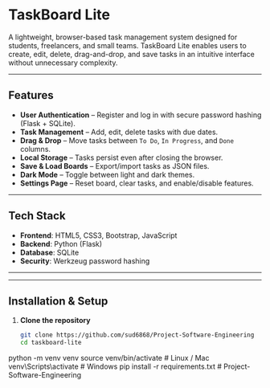 # TaskBoard Lite

A lightweight, browser-based task management system designed for students, freelancers, and small teams. TaskBoard Lite enables users to create, edit, delete, drag-and-drop, and save tasks in an intuitive interface without unnecessary complexity.  

---

## Features
- **User Authentication** – Register and log in with secure password hashing (Flask + SQLite).
- **Task Management** – Add, edit, delete tasks with due dates.
- **Drag & Drop** – Move tasks between `To Do`, `In Progress`, and `Done` columns.
- **Local Storage** – Tasks persist even after closing the browser.
- **Save & Load Boards** – Export/import tasks as JSON files.
- **Dark Mode** – Toggle between light and dark themes.
- **Settings Page** – Reset board, clear tasks, and enable/disable features.

---

## Tech Stack
- **Frontend**: HTML5, CSS3, Bootstrap, JavaScript  
- **Backend**: Python (Flask)  
- **Database**: SQLite  
- **Security**: Werkzeug password hashing  

---

---

## Installation & Setup

1. **Clone the repository**
   ```bash
   git clone https://github.com/sud6868/Project-Software-Engineering
   cd taskboard-lite


python -m venv venv
source venv/bin/activate   # Linux / Mac
venv\Scripts\activate      # Windows
pip install -r requirements.txt
#   P r o j e c t - S o f t w a r e - E n g i n e e r i n g 
 
 

